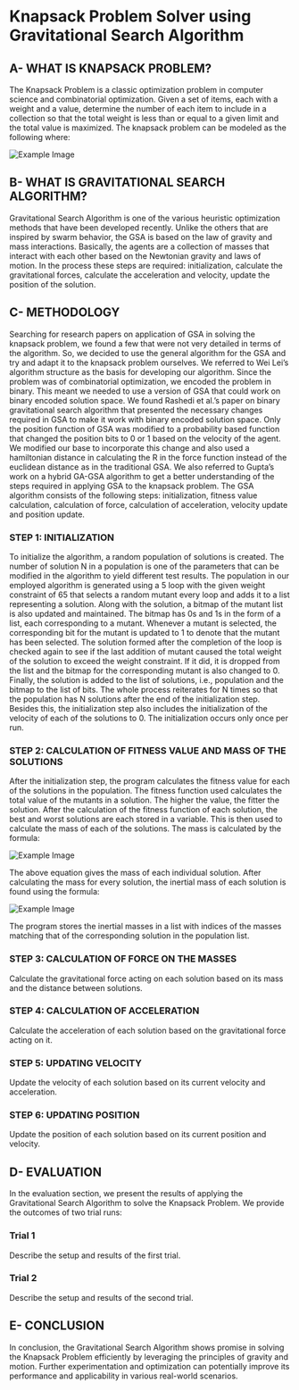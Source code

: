# Knapsack Problem Solver using Gravitational Search Algorithm

## A- WHAT IS KNAPSACK PROBLEM?
The Knapsack Problem is a classic optimization problem in computer science and combinatorial optimization. Given a set of items, each with a weight and a value, determine the number of each item to include in a collection so that the total weight is less than or equal to a given limit and the total value is maximized.
The knapsack problem can be modeled as the following where:

![Example Image](images/knapsack.png)

## B- WHAT IS GRAVITATIONAL SEARCH ALGORITHM?
Gravitational Search Algorithm is one of the various heuristic optimization methods that have
been developed recently. Unlike the others that are inspired by swarm behavior, the GSA is
based on the law of gravity and mass interactions. Basically, the agents are a collection of
masses that interact with each other based on the Newtonian gravity and laws of motion. In
the process these steps are required: initialization, calculate the gravitational forces,
calculate the acceleration and velocity, update the position of the solution.

## C- METHODOLOGY
Searching for research papers on application of GSA in solving the knapsack problem, we
found a few that were not very detailed in terms of the algorithm. So, we decided to use the
general algorithm for the GSA and try and adapt it to the knapsack problem ourselves. We
referred to Wei Lei’s algorithm structure as the basis for developing our algorithm. Since the
problem was of combinatorial optimization, we encoded the problem in binary. This meant
we needed to use a version of GSA that could work on binary encoded solution space. We
found Rashedi et al.’s paper on binary gravitational search algorithm that presented the
necessary changes required in GSA to make it work with binary encoded solution space. Only
the position function of GSA was modified to a probability based function that changed the
position bits to 0 or 1 based on the velocity of the agent. We modified our base to incorporate
this change and also used a hamiltonian distance in calculating the R in the force function
instead of the euclidean distance as in the traditional GSA. We also referred to Gupta’s work
on a hybrid GA-GSA algorithm to get a better understanding of the steps required in applying
GSA to the knapsack problem. The GSA algorithm consists of the following steps: initialization,
fitness value calculation, calculation of force, calculation of acceleration, velocity update and
position update.

### STEP 1: INITIALIZATION
To initialize the algorithm, a random population of solutions is created. The number of
solution N in a population is one of the parameters that can be modified in the algorithm to
yield different test results. The population in our employed algorithm is generated using a
5
loop with the given weight constraint of 65 that selects a random mutant every loop and adds
it to a list representing a solution. Along with the solution, a bitmap of the mutant list is also
updated and maintained. The bitmap has 0s and 1s in the form of a list, each corresponding
to a mutant. Whenever a mutant is selected, the corresponding bit for the mutant is updated
to 1 to denote that the mutant has been selected. The solution formed after the completion
of the loop is checked again to see if the last addition of mutant caused the total weight of
the solution to exceed the weight constraint. If it did, it is dropped from the list and the bitmap
for the corresponding mutant is also changed to 0. Finally, the solution is added to the list of
solutions, i.e., population and the bitmap to the list of bits. The whole process reiterates for
N times so that the population has N solutions after the end of the initialization step. Besides
this, the initialization step also includes the initialization of the velocity of each of the
solutions to 0. The initialization occurs only once per run.

### STEP 2: CALCULATION OF FITNESS VALUE AND MASS OF THE SOLUTIONS
After the initialization step, the program calculates the fitness value for each of the solutions
in the population. The fitness function used calculates the total value of the mutants in a
solution. The higher the value, the fitter the solution. After the calculation of the fitness
function of each solution, the best and worst solutions are each stored in a variable. This is
then used to calculate the mass of each of the solutions. The mass is calculated by the
formula:

![Example Image](images/knapsack.png)

The above equation gives the mass of each individual solution. After calculating the mass for
every solution, the inertial mass of each solution is found using the formula:

![Example Image](images/knapsack.png)

The program stores the inertial masses in a list with indices of the masses matching that of
the corresponding solution in the population list.

### STEP 3: CALCULATION OF FORCE ON THE MASSES
Calculate the gravitational force acting on each solution based on its mass and the distance between solutions.

### STEP 4: CALCULATION OF ACCELERATION
Calculate the acceleration of each solution based on the gravitational force acting on it.

### STEP 5: UPDATING VELOCITY
Update the velocity of each solution based on its current velocity and acceleration.

### STEP 6: UPDATING POSITION
Update the position of each solution based on its current position and velocity.

## D- EVALUATION
In the evaluation section, we present the results of applying the Gravitational Search Algorithm to solve the Knapsack Problem. We provide the outcomes of two trial runs:

### Trial 1
Describe the setup and results of the first trial.

### Trial 2
Describe the setup and results of the second trial.

## E- CONCLUSION
In conclusion, the Gravitational Search Algorithm shows promise in solving the Knapsack Problem efficiently by leveraging the principles of gravity and motion. Further experimentation and optimization can potentially improve its performance and applicability in various real-world scenarios.

